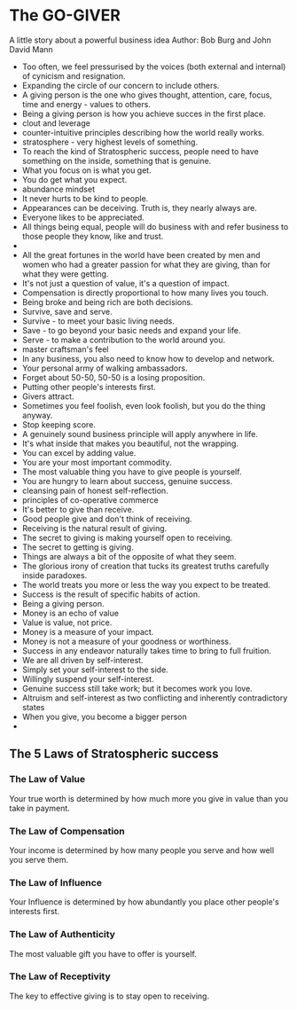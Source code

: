 # The GO-GIVER
A little story about a powerful business idea
Author: Bob Burg and John David Mann

- Too often, we feel pressurised by the voices (both external and internal) of cynicism and resignation.
- Expanding the circle of our concern to include others.
- A giving person is the one who gives thought, attention, care, focus, time and energy - values to others.
- Being a giving person is how you achieve succes in the first place.
- clout and leverage
- counter-intuitive principles describing how the world really works.
- stratosphere - very highest levels of something.
- To reach the kind of Stratospheric success, people need to have something on the inside, something that is genuine.
- What you focus on is what you get.
- You do get what you expect.
- abundance mindset
- It never hurts to be kind to people.
- Appearances can be deceiving. Truth is, they nearly always are.
- Everyone likes to be appreciated.
- All things being equal, people will do business with and refer business to those people they know, like and trust.
-
- All the great fortunes in the world have been created by men and women who had a greater passion for what they are giving, than for what they were getting.
- It's not just a question of value, it's a question of impact.
- Compensation is directly proportional to how many lives you touch.
- Being broke and being rich are both decisions.
- Survive, save and serve.
- Survive - to meet your basic living needs.
- Save - to go beyond your basic needs and expand your life.
- Serve - to make a contribution to the world around you.
- master craftsman's feel
- In any business, you also need to know how to develop and network.
- Your personal army of walking ambassadors.
- Forget about 50-50, 50-50 is a losing proposition.
- Putting other people's interests first.
- Givers attract.
- Sometimes you feel foolish, even look foolish, but you do the thing anyway.
- Stop keeping score.
- A genuinely sound business principle will apply anywhere in life.
- It's what inside that makes you beautiful, not the wrapping.
- You can excel by adding value.
- You are your most important commodity.
- The most valuable thing you have to give people is yourself.
- You are hungry to learn about success, genuine success.
- cleansing pain of honest self-reflection.
- principles of co-operative commerce
- It's better to give than receive.
- Good people give and don't think of receiving.
- Receiving is the natural result of giving.
- The secret to giving is making yourself open to receiving.
- The secret to getting is giving.
- Things are always a bit of the opposite of what they seem.
- The glorious irony of creation that tucks its greatest truths carefully inside paradoxes.
- The world treats you more or less the way you expect to be treated.
- Success is the result of specific habits of action.
- Being a giving person.
- Money is an echo of value
- Value is value, not price.
- Money is a measure of your impact.
- Money is not a measure of your goodness or worthiness.
- Success in any endeavor naturally takes time to bring to full fruition.
- We are all driven by self-interest.
- Simply set your self-interest to the side.
- Willingly suspend your self-interest.
- Genuine success still take work; but it becomes work you love.
- Altruism and self-interest as two conflicting and inherently contradictory states
- When you give, you become a bigger person
-

## The 5 Laws of Stratospheric success

### The Law of Value
Your true worth is determined by how much more you give in value than you take in payment.

### The Law of Compensation
Your income is determined by how many people you serve and how well you serve them.

### The Law of Influence
Your Influence is determined by how abundantly you place other people's interests first.

### The Law of Authenticity
The most valuable gift you have to offer is yourself.

### The Law of Receptivity
The key to effective giving is to stay open to receiving.
